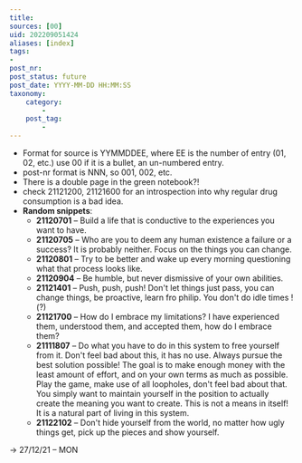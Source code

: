 ```yaml
---
title:
sources: [00]
uid: 202209051424
aliases: [index]
tags:
-
post_nr:
post_status: future
post_date: YYYY-MM-DD HH:MM:SS
taxonomy:
    category:
        -
    post_tag:
        -
---
```


- Format for source is YYMMDDEE, where EE is the number of entry (01, 02, etc.) use 00 if it is a bullet, an un-numbered entry.
- post-nr format is NNN, so 001, 002, etc.
- There is a double page in the green notebook?!
- check 21121200, 21121600 for an introspection into why regular drug consumption is a bad idea.
- **Random snippets**:
	- **21120701** – Build a life that is conductive to the experiences you want to have.
	- **21120705** – Who are you to deem any human existence a failure or a success? It is probably neither. Focus on the things you can change.
	- **21120801** – Try to be better and wake up every morning questioning what that process looks like.
	- **21120904** – Be humble, but never dismissive of your own abilities.
	- **21121401** – Push, push, push! Don't let things just pass, you can change things, be proactive, learn fro philip. You don't do idle times !(?)
	- **21121700** – How do I embrace my limitations? I have experienced them, understood them, and accepted them, how do I embrace them?
	- **21111807** – Do what you have to do in this system to free yourself from it. Don't feel bad about this, it has no use. Always pursue the best solution possible! The goal is to make enough money with the least amount of effort, and on your own terms as much as possible. Play the game, make use of all loopholes, don't feel bad about that. You simply want to maintain yourself in the position to actually create the meaning you want to create. This is not a means in itself! It is a natural part of living in this system.
	- **21122102** – Don't hide yourself from the world, no matter how ugly things get, pick up the pieces and show yourself.


-> 27/12/21 – MON